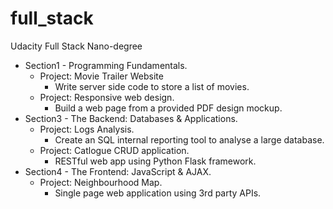 # full_stack
Udacity Full Stack Nano-degree

* Section1 - Programming Fundamentals.
    - Project: Movie Trailer Website
        - Write server side code to store a list of movies.
    - Project: Responsive web design.
        - Build a web page from a provided PDF design mockup.
* Section3 - The Backend: Databases & Applications.
    - Project: Logs Analysis.
        - Create an SQL internal reporting tool to analyse a large database.
    - Project: Catlogue CRUD application.
        - RESTful web app using Python Flask framework.
* Section4 - The Frontend: JavaScript & AJAX.
    - Project: Neighbourhood Map.
        - Single page web application using 3rd party APIs.
    
